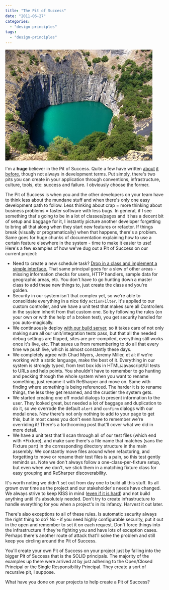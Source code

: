 ```yaml
---
title: "The Pit of Success"
date: "2011-06-27"
categories: 
  - "design-principles"
tags: 
  - "design-principles"
---
```


![Pit of Success](images/pit-of-success.jpg "Pit of Success")

I'm a **huge** believer in the Pit of Success. Quite a few have written [about](http://blogs.msdn.com/b/brada/archive/2005/10/07/478375.aspx) [it](http://www.codinghorror.com/blog/2007/08/falling-into-the-pit-of-success.html) [before](http://blogs.msdn.com/b/brada/archive/2003/10/02/50420.aspx), though not always in development terms. Put simply, there's two pits you can create in your application through conventions, infrastructure, culture, tools, etc: success and failure. I obviously choose the former.

The Pit of Success is when you and the other developers on your team have to think less about the mundane stuff and when there's only one easy development path to follow. Less thinking about crap = more thinking about business problems = faster software with less bugs. In general, if I see something that's going to be in a lot of classes/pages and it has a decent bit of setup and baggage for it, I instantly picture another developer forgetting to bring all that along when they start new features or refactor. If things break (visually or programatically) when that happens, there's a problem. Same goes for huge chunks of documentation explaining how to use a certain feature elsewhere in the system - time to make it easier to use! Here's a few examples of how we've dug out a Pit of Success on our current project:

- Need to create a new schedule task? [Drop in a class and implement a simple interface.](http://darrell.mozingo.net/2009/09/15/injecting-all-instances-of-a-given-type/) That same principal goes for a slew of other areas - missing information checks for users, HTTP handlers, sample data for geographic areas, etc. You don't have to go hunting down a master class to add these new things to, just create the class and you're golden.
- Security in our system isn't that complex yet, so we're able to consolidate everything in a nice tidy `ActionFilter`. It's applied to our custom controller, and we have a unit test that makes sure all Controllers in the system inherit from that custom one. So by following the rules (on your own or with the help of a broken test), you get security handled for you auto-magically.
- We continuously deploy [with our build server](http://darrell.mozingo.net/2010/09/24/production-deployment-with-your-build-script-part-1/), so it takes care of not only making sure all our unit/integration tests pass, but that all the needed debug settings are flipped, sites are pre-compiled, everything still works once it's live, etc. That saves us from remembering to do all that every time we push live, which is almost constantly these days.
- We completely agree with Chad Myers, Jeremy Miller, et al: if we're working with a static language, make the best of it. Everything in our system is strongly typed, from text box ids in HTML/Javascript/UI tests to URLs and help points. You shouldn't have to remember to go hunting and pecking through the whole system when you want to rename something, just rename it with ReSharper and move on. Same with finding where something is being referenced. The harder it is to rename things, the less they get renamed, and the crustier the system gets.
- We started creating one off modal dialogs to present information to the user. They looked great, but needed a lot of baggage and duplication to do it, so we overrode the default `alert` and `confirm` dialogs with our modal ones. Now there's not only nothing to add to your page to get this, but in most cases you don't even have to remember we're overriding it! There's a forthcoming post that'll cover what we did in more detail.
- We have a unit test that'll scan through all of our test files (which end with \*Fixture), and make sure there's a file name that matches (sans the Fixture part) in the corresponding directory structure in the main assembly. We constantly move files around when refactoring, and forgetting to move or rename their test files is a pain, so this test gently reminds us. Note we don't always follow a one-class-per-fixture setup, but even when we don't, we stick them in a matching fixture class for easy grouping and ReSharper discoverability.

It's worth noting we didn't set out from day one to build all this stuff. Its all grown over time as the project and our stakeholder's needs have changed. We always strive to keep KISS in mind ([even if it is hard](http://darrell.mozingo.net/2008/06/18/kiss-is-hard/)) and not build anything until it's absolutely needed. Don't try to create infrastructure to handle everything for you when a project's in its infancy. Harvest it out later.

There's also exceptions to all of these rules. Is automatic security always the right thing to do? No - if you need highly configurable security, put it out in the open and remember to set it on each request. Don't force things into the infrastructure if they're fighting you and have lots of exception cases. Perhaps there's another route of attack that'll solve the problem and still keep you circling around the Pit of Success.

You'll create your own Pit of Success on your project just by falling into the bigger Pit of Success that is the SOLID principals. The majority of the examples up there were arrived at by just adhering to the Open/Closed Principal or the Single Responsibility Principal. They create a sort of recursive pit, I suppose.

What have you done on your projects to help create a Pit of Success?
